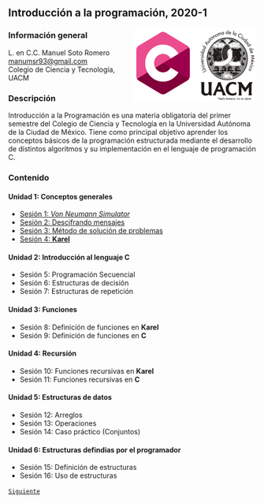 ## Introducción a la programación, 2020-1

<img src="imagenes/logo.png" align="right" width="250" height="150">

### Información general

L. en C.C. Manuel Soto Romero  
manumsr93@gmail.com   
Colegio de Ciencia y Tecnología, UACM

### Descripción

Introducción a la Programación es una materia obligatoria del primer semestre del Colegio de Ciencia y Tecnología en la Universidad Autónoma de la Ciudad de México. Tiene como principal objetivo aprender los conceptos básicos de la programación estructurada mediante el desarrollo de distintos algoritmos y su implementación en el lenguaje de programación C.

### Contenido

#### Unidad 1: Conceptos generales

- [Sesión 1: *Von Neumann Simulator*](sesion01/README.md)
- [Sesión 2: Descifrando mensajes](sesion02/README.md)
- [Sesión 3: Método de solución de problemas](sesion03/README.md)
- [Sesión 4: __Karel__](sesion04/README.md)

#### Unidad 2: Introducción al lenguaje C

- Sesión 5: Programación Secuencial
- Sesión 6: Estructuras de decisión
- Sesión 7: Estructuras de repetición

#### Unidad 3: Funciones

- Sesión 8: Definición de funciones en __Karel__
- Sesión 9: Definición de funciones en __C__

#### Unidad 4: Recursión

- Sesión 10: Funciones recursivas en __Karel__
- Sesión 11: Funciones recursivas en __C__

#### Unidad 5: Estructuras de datos

- Sesión 12: Arreglos
- Sesión 13: Operaciones
- Sesión 14: Caso práctico (Conjuntos)

#### Unidad 6: Estructuras defindias por el programador

- Sesión 15: Definición de estructuras
- Sesión 16: Uso de estructuras

[`Siguiente`](sesion01/README.md)
